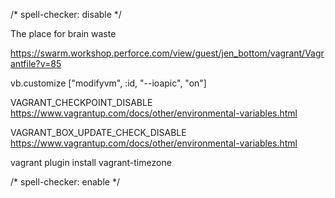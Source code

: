 <!-- markdownlint-disable -->
/* spell-checker: disable */

The place for brain waste

https://swarm.workshop.perforce.com/view/guest/jen_bottom/vagrant/Vagrantfile?v=85


vb.customize ["modifyvm", :id, "--ioapic", "on"]



VAGRANT_CHECKPOINT_DISABLE 
https://www.vagrantup.com/docs/other/environmental-variables.html


VAGRANT_BOX_UPDATE_CHECK_DISABLE
https://www.vagrantup.com/docs/other/environmental-variables.html


vagrant plugin install vagrant-timezone

<!-- markdownlint-enable -->
/* spell-checker: enable */

